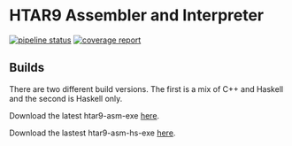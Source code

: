 # HTAR9 Assembler and Interpreter
[![pipeline status](https://gitlab.com/BorisNikulin/htar9-asm/badges/master/pipeline.svg)](https://gitlab.com/BorisNikulin/htar9-asm/commits/master)
[![coverage report](https://gitlab.com/BorisNikulin/htar9-asm/badges/master/coverage.svg)](https://borisnikulin.gitlab.io/htar9-asm/coverage/)

## Builds
There are two different build versions. The first is a mix of C++ and Haskell and the second is Haskell only.

Download the latest htar9-asm-exe
[here](https://gitlab.com/BorisNikulin/htar9-asm/-/jobs/artifacts/master/raw/build/htar9-asm-exe?job=build-cpp).

Download the lastest htar9-asm-hs-exe
[here](https://gitlab.com/BorisNikulin/htar9-asm/-/jobs/artifacts/master/raw/build/htar9-asm-hs-exe?job=build-hs).
